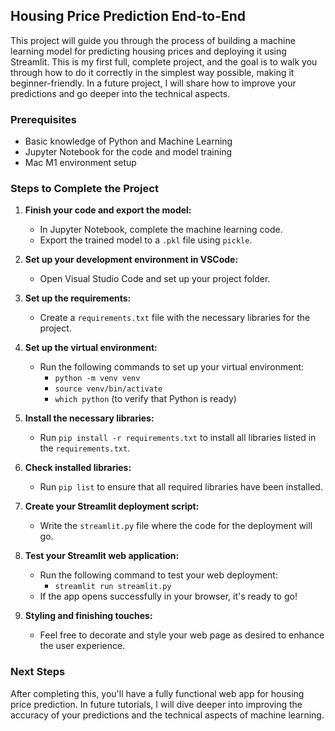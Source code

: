 ## Housing Price Prediction End-to-End

This project will guide you through the process of building a machine learning model for predicting housing prices and deploying it using Streamlit. This is my first full, complete project, and the goal is to walk you through how to do it correctly in the simplest way possible, making it beginner-friendly. In a future project, I will share how to improve your predictions and go deeper into the technical aspects.

### Prerequisites

- Basic knowledge of Python and Machine Learning
- Jupyter Notebook for the code and model training
- Mac M1 environment setup

### Steps to Complete the Project

1. **Finish your code and export the model:**
   - In Jupyter Notebook, complete the machine learning code.
   - Export the trained model to a `.pkl` file using `pickle`.

2. **Set up your development environment in VSCode:**
   - Open Visual Studio Code and set up your project folder.

3. **Set up the requirements:**
   - Create a `requirements.txt` file with the necessary libraries for the project.

4. **Set up the virtual environment:**
   - Run the following commands to set up your virtual environment:
     - `python -m venv venv`
     - `source venv/bin/activate`
     - `which python` (to verify that Python is ready)

5. **Install the necessary libraries:**
   - Run `pip install -r requirements.txt` to install all libraries listed in the `requirements.txt`.

6. **Check installed libraries:**
   - Run `pip list` to ensure that all required libraries have been installed.

7. **Create your Streamlit deployment script:**
   - Write the `streamlit.py` file where the code for the deployment will go.

8. **Test your Streamlit web application:**
   - Run the following command to test your web deployment:
     - `streamlit run streamlit.py`
   - If the app opens successfully in your browser, it's ready to go!

9. **Styling and finishing touches:**
   - Feel free to decorate and style your web page as desired to enhance the user experience.

### Next Steps

After completing this, you'll have a fully functional web app for housing price prediction. In future tutorials, I will dive deeper into improving the accuracy of your predictions and the technical aspects of machine learning.
